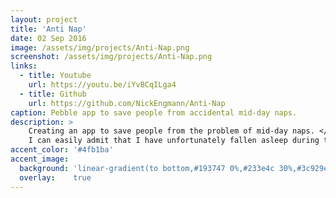 ```yaml
---
layout: project
title: 'Anti Nap'
date: 02 Sep 2016
image: /assets/img/projects/Anti-Nap.png
screenshot: /assets/img/projects/Anti-Nap.png
links:
  - title: Youtube
    url: https://youtu.be/iYvBCqILga4
  - title: Github
    url: https://github.com/NickEngmann/Anti-Nap
caption: Pebble app to save people from accidental mid-day naps.
description: >
    Creating an app to save people from the problem of mid-day naps. </br>
    I can easily admit that I have unfortunately fallen asleep during the middle of the day. Sometimes at home, sometimes in class, and sometimes at work. I'm in the process of creating an app to save myself from those unproductive sleepy moments. Uses the Pebble Watch Health API.
accent_color: '#4fb1ba'
accent_image:
  background: 'linear-gradient(to bottom,#193747 0%,#233e4c 30%,#3c929e 50%,#d5d5d4 70%,#cdccc8 100%)'
  overlay:    true
---
```

